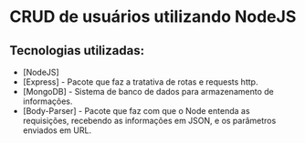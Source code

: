 # CRUD de usuários utilizando NodeJS

## Tecnologias utilizadas:

- [NodeJS]
- [Express] - Pacote que faz a tratativa de rotas e requests http.
- [MongoDB] - Sistema de banco de dados para armazenamento de informações.
- [Body-Parser] - Pacote que faz com que o Node entenda as requisições, recebendo as informações em JSON, e os parâmetros enviados em URL.
